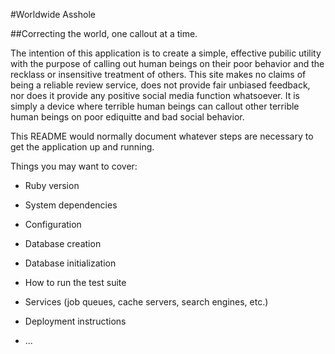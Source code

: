 #Worldwide Asshole


##Correcting the world, one callout at a time.

The intention of this application is to create a simple, effective pubilic utility with the purpose of calling out human beings on their poor behavior and the recklass or insensitive treatment of others. This site makes no claims of being a reliable review service, does not provide fair unbiased feedback, nor does it provide any positive social media function whatsoever. It is simply a device where terrible human beings can callout other terrible human beings on poor ediquitte and bad social behavior.






This README would normally document whatever steps are necessary to get the
application up and running.

Things you may want to cover:

* Ruby version

* System dependencies

* Configuration

* Database creation

* Database initialization

* How to run the test suite

* Services (job queues, cache servers, search engines, etc.)

* Deployment instructions

* ...
